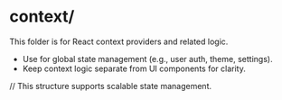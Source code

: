# context/

This folder is for React context providers and related logic.

- Use for global state management (e.g., user auth, theme, settings).
- Keep context logic separate from UI components for clarity.

// This structure supports scalable state management. 